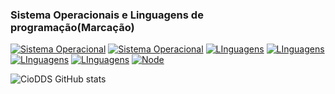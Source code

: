 ### Sistema Operacionais e Linguagens de programação(Marcação)
[![Sistema Operacional](https://img.shields.io/badge/Windows-0078D6?style=for-the-badge&logo=windows&logoColor=white)]()
[![Sistema Operacional](https://img.shields.io/badge/Linux-0078D6?style=for-the-badge&logo=linux&logoColor=white)]()
[![LInguagens](https://img.shields.io/badge/JavaScript-F7DF1E?style=for-the-badge&logo=javascript&logoColor=black)]()
[![LInguagens](https://img.shields.io/badge/Java-ED8B00?style=for-the-badge&logo=java&logoColor=white)]()
[![LInguagens](https://img.shields.io/badge/PHP-777BB4?style=for-the-badge&logo=php&logoColor=white)]()
[![LInguagens](https://img.shields.io/badge/HTML5-E34F26?style=for-the-badge&logo=html5&logoColor=white)]()
[![Node](https://img.shields.io/badge/Node-ED8B00?style=for-the-badge&logo=node&logoColor=white)](https://nodejs.org/pt)


![CioDDS GitHub stats](https://github-readme-stats.vercel.app/api?username=caiodds&show_icons=true&theme=radical)

